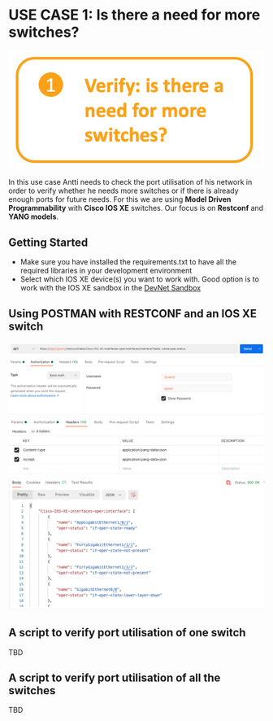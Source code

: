 # USE CASE 1: Is there a need for more switches?

![alt text](/images/port_utilisation.png "Port Utilisation use case")

In this use case Antti needs to check the port utilisation of his network in order to verify whether he needs more switches or if there is already enough ports for future needs. For this we are using **Model Driven Programmability** with **Cisco IOS XE** switches. Our focus is on **Restconf** and **YANG models**.

## Getting Started
- Make sure you have installed the requirements.txt to have all the required libraries in your development environment
- Select which IOS XE device(s) you want to work with. Good option is to work with the IOS XE sandbox in the [DevNet Sandbox](https://devnetsandbox.cisco.com/)

## Using POSTMAN with RESTCONF and an IOS XE switch

![alt text](images/postman_url.png "Postman URL")
![alt text](images/postman_auth.png "Postman authorization")
![alt text](images/postman_header.png "Postman headers")
![alt text](images/postman_response.png "Postman response")

## A script to verify port utilisation of one switch

TBD


## A script to verify port utilisation of all the switches

TBD